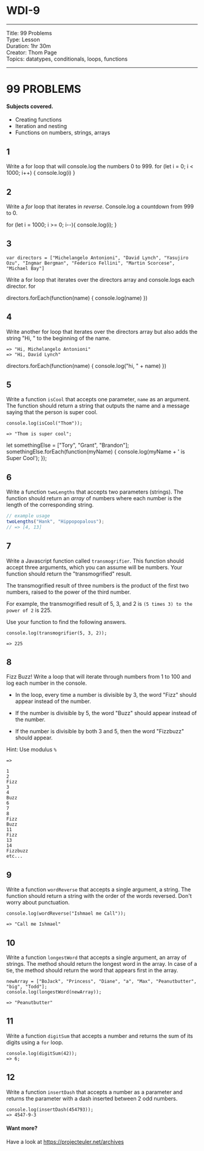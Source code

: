 # WDI-9

<hr>
Title: 99 Problems<br>
Type: Lesson<br>
Duration: 1hr 30m<br>
Creator: Thom Page<br>
Topics: datatypes, conditionals, loops, functions <br>
<hr>

# 99 PROBLEMS

#### Subjects covered.

- Creating functions
- Iteration and nesting
- Functions on numbers, strings, arrays


## 1

Write a for loop that will console.log the numbers 0 to 999.
 for (let i = 0; i < 1000; i++) {
     console.log(i)
 }

## 2
Write a *for* loop that iterates in *reverse*. Console.log a countdown from 999 to 0.

for (let i = 1000; i >= 0; i--){
    console.log(i);
}
## 3
```
var directors = ["Michelangelo Antonioni", "David Lynch", "Yasujiro Ozu", "Ingmar Bergman", "Federico Fellini", "Martin Scorcese", "Michael Bay"]
```

Write a for loop that iterates over the directors array and console.logs each director.
for
  
  
directors.forEach(function(name) {
      console.log(name)
  })

## 4

Write another for loop that iterates over the directors array but also adds the string "Hi, " to the beginning of the name.

```
=> "Hi, Michelangelo Antonioni"
=> "Hi, David Lynch"
```
directors.forEach(function(name) {
    console.log("hi, " + name)
})

## 5
Write a function `isCool` that accepts one parameter, `name` as an argument. The function should return a string that outputs the name and a message saying that the person is super cool.

```
console.log(isCool("Thom"));

=> "Thom is super cool";
```
let somethingElse = ["Tory", "Grant", "Brandon"];
somethingElse.forEach(function(myName) {
    console.log(myName + ' is Super Cool');
});

## 6

Write a function `twoLengths` that accepts two parameters (strings). The function should return an _array_ of numbers where each number is the length of the corresponding string.

```javascript
// example usage
twoLengths("Hank", "Hippopopalous");
// => [4, 13]
```

## 7

Write a Javascript function called `transmogrifier`. This function should accept three arguments, which you can assume will be numbers. Your function should return the "transmogrified" result.

The transmogrified result of three numbers is the product of the first two numbers, raised to the power of the third number.

For example, the transmogrified result of 5, 3, and 2 is `(5 times 3) to the
power of 2` is 225.

Use your function to find the following answers.

```
console.log(transmogrifier(5, 3, 2));

=> 225
```

## 8

Fizz Buzz! Write a loop that will iterate through numbers from 1 to 100 and log each number in the console.

- In the loop, every time a number is divisible by 3, the word "Fizz" should appear instead of the number.

- If the number is divisible by 5, the word "Buzz" should appear instead of the number.

- If the number is divisible by both 3 and 5, then the word "Fizzbuzz" should appear.

Hint: Use modulus `%`

```
=>

1
2
Fizz
3
4
Buzz
6
7
8
Fizz
Buzz
11
Fizz
13
14
Fizzbuzz
etc...

```

## 9

Write a function `wordReverse` that accepts a single argument, a string. The function should return a string with the order of the words reversed. Don't worry about punctuation.

```
console.log(wordReverse("Ishmael me Call"));

=> "Call me Ishmael"
```

## 10

Write a function `longestWord` that accepts a single argument, an array of strings. The method should return the longest word in the array. In case of a tie, the method should return the word that appears first in the array.

```
newArray = ["BoJack", "Princess", "Diane", "a", "Max", "Peanutbutter", "big", "Todd"];
console.log(longestWord(newArray));

=> "Peanutbutter"
```


## 11

Write a function `digitSum` that accepts a number and returns the sum of its digits using a `for` loop.

```
console.log(digitSum(42));
=> 6;
```

## 12

Write a function `insertDash` that accepts a number as a parameter and returns the parameter with a dash inserted between 2 odd numbers.

```
console.log(insertDash(454793));
=> 4547-9-3
```

#### Want more?
Have a look at https://projecteuler.net/archives
